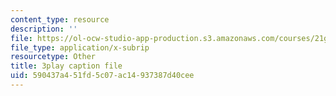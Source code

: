 ```yaml
---
content_type: resource
description: ''
file: https://ol-ocw-studio-app-production.s3.amazonaws.com/courses/21g-107-chinese-i-streamlined-fall-2014/590437a451fd5c07ac14937387d40cee_4afZKY-INNA.vtt
file_type: application/x-subrip
resourcetype: Other
title: 3play caption file
uid: 590437a4-51fd-5c07-ac14-937387d40cee
---
```

